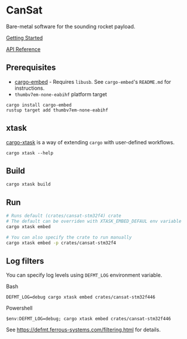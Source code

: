 # CanSat
Bare-metal software for the sounding rocket payload.

[Getting Started](https://grupacosmo.github.io/cansat/getting-started/index.html)

[API Reference](https://grupacosmo.github.io/cansat/api/cansat_stm32f4/index.html)

## Prerequisites
* [cargo-embed](https://github.com/probe-rs/cargo-embed) - Requires `libusb`. See `cargo-embed`'s `README.md` for instructions.
* `thumbv7em-none-eabihf` platform target
```
cargo install cargo-embed
rustup target add thumbv7em-none-eabihf
```

## xtask
[cargo-xtask](https://github.com/matklad/cargo-xtask) is a way of extending `cargo` with user-defined workflows. 
```
cargo xtask --help
```

## Build
```
cargo xtask build
```

## Run
```bash
# Runs default (crates/cansat-stm32f4) crate
# The default can be overriden with XTASK_EMBED_DEFAUL env variable
cargo xtask embed

# You can also specify the crate to run manually
cargo xtask embed -p crates/cansat-stm32f4
```

## Log filters
You can specify log levels using `DEFMT_LOG` environment variable.

Bash
```
DEFMT_LOG=debug cargo xtask embed crates/cansat-stm32f446
```

Powershell
```
$env:DEFMT_LOG=debug; cargo xtask embed crates/cansat-stm32f446
```
See https://defmt.ferrous-systems.com/filtering.html for details.
